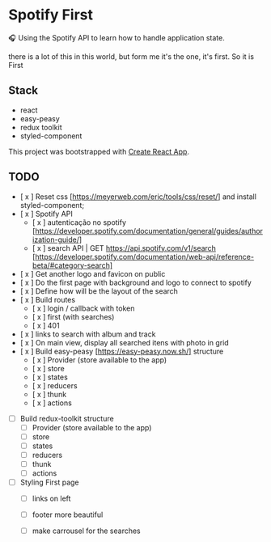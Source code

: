 # Spotify First

🎧 Using the Spotify API to learn how to handle application state.

there is a lot of this in this world, but form me it's the one, it's first. So it is First

## Stack

* react
* easy-peasy
* redux toolkit
* styled-component

This project was bootstrapped with [Create React App](https://github.com/facebook/create-react-app).
## TODO
* [ x ] Reset css [https://meyerweb.com/eric/tools/css/reset/] and install styled-component;
* [ x ] Spotify API
  * [ x ] autenticação no spotify 
  [https://developer.spotify.com/documentation/general/guides/authorization-guide/]
  * [ x ] search API | GET https://api.spotify.com/v1/search
  [https://developer.spotify.com/documentation/web-api/reference-beta/#category-search]
* [ x ] Get another logo and favicon on public
* [ x ] Do the first page with background and logo to connect to spotify
* [ x ] Define how will be the layout of the search
* [ x ] Build routes
  * [ x ] login / callback with token
  * [ x ] first (with searches)
  * [ x ] 401
* [ x ] links to search with album and track
* [ x ] On main view, display all searched itens with photo in grid 
* [ x ] Build easy-peasy [https://easy-peasy.now.sh/] structure
  * [ x ] Provider (store available to the app)
  * [ x ] store
  * [ x ] states
  * [ x ] reducers
  * [ x ] thunk
  * [ x ] actions
* [  ] Build redux-toolkit structure
  * [  ] Provider (store available to the app)
  * [  ] store
  * [  ] states
  * [  ] reducers
  * [  ] thunk
  * [  ] actions
* [  ] Styling First page
  * [  ] links on left
  * [  ] footer more beautiful
  * [  ] make carrousel for the searches
 
 

